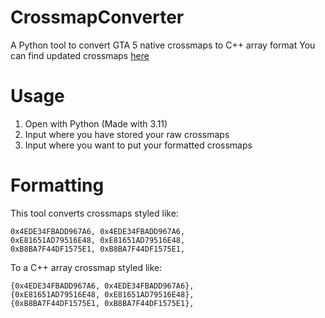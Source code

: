 # CrossmapConverter
A Python tool to convert GTA 5 native crossmaps to C++ array format
You can find updated crossmaps [here](https://github.com/ZeddMOCO/GTA-V-Crossmap-1.68)
# Usage
1. Open with Python (Made with 3.11)
2. Input where you have stored your raw crossmaps
3. Input where you want to put your formatted crossmaps
# Formatting
This tool converts crossmaps styled like:

    0x4EDE34FBADD967A6, 0x4EDE34FBADD967A6,
    0xE81651AD79516E48, 0xE81651AD79516E48,
    0xB8BA7F44DF1575E1, 0xB8BA7F44DF1575E1,

To a C++ array crossmap styled like:

    {0x4EDE34FBADD967A6, 0x4EDE34FBADD967A6},
    {0xE81651AD79516E48, 0xE81651AD79516E48},
    {0xB8BA7F44DF1575E1, 0xB8BA7F44DF1575E1},
